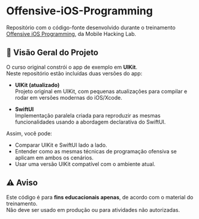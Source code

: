 # Offensive-iOS-Programming

Repositório com o código-fonte desenvolvido durante o treinamento [Offensive iOS Programming](https://www.mobilehackinglab.com/course/offensive-ios-programming), da Mobile Hacking Lab.

## 📱 Visão Geral do Projeto
O curso original constrói o app de exemplo em **UIKit**.  
Neste repositório estão incluídas duas versões do app:

- **UIKit (atualizado)**  
  Projeto original em UIKit, com pequenas atualizações para compilar e rodar em versões modernas do iOS/Xcode.

- **SwiftUI**  
  Implementação paralela criada para reproduzir as mesmas funcionalidades usando a abordagem declarativa do SwiftUI.

Assim, você pode:
- Comparar UIKit e SwiftUI lado a lado.  
- Entender como as mesmas técnicas de programação ofensiva se aplicam em ambos os cenários.  
- Usar uma versão UIKit compatível com o ambiente atual.

## ⚠️ Aviso
Este código é para **fins educacionais apenas**, de acordo com o material do treinamento.  
Não deve ser usado em produção ou para atividades não autorizadas.
